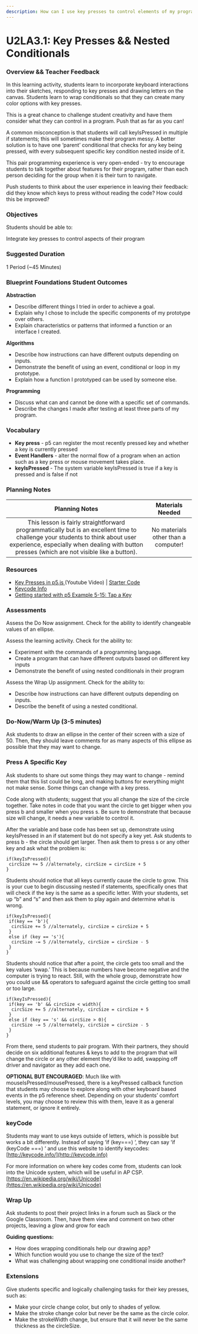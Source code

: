 ```yaml
---
description: How can I use key presses to control elements of my program?
---
```


# U2LA3.1: Key Presses && Nested Conditionals

### Overview && Teacher Feedback

In this learning activity, students learn to incorporate keyboard interactions into their sketches, responding to key presses and drawing letters on the canvas. Students learn to wrap conditionals so that they can create many color options with key presses.

This is a great chance to challenge student creativity and have them consider what they can control in a program. Push that as far as you can!

A common misconception is that students will call keyIsPressed in multiple if statements; this will sometimes make their program messy. A better solution is to have one ‘parent’ conditional that checks for any key being pressed, with every subsequent specific key condition nested inside of it.

This pair programming experience is very open-ended - try to encourage students to talk together about features for their program, rather than each person deciding for the group when it is their turn to navigate.

Push students to think about the user experience in leaving their feedback: did they know which keys to press without reading the code? How could this be improved?

### Objectives

Students should be able to:

Integrate key presses to control aspects of their program

### Suggested Duration

1 Period (\~45 Minutes)

### Blueprint Foundations Student Outcomes

**Abstraction**

* Describe different things I tried in order to achieve a goal.&#x20;
* Explain why I chose to include the specific components of my prototype over others.
* Explain characteristics or patterns that informed a function or an interface I created.

**Algorithms**

* Describe how instructions can have different outputs depending on inputs.
* Demonstrate the benefit of using an event, conditional or loop in my prototype.&#x20;
* Explain how a function I prototyped can be used by someone else.

**Programming**

* Discuss what can and cannot be done with a specific set of commands.&#x20;
* Describe the changes I made after testing at least three parts of my program.

### Vocabulary

* **Key press** - p5 can register the most recently pressed key and whether a key is currently pressed&#x20;
* **Event Handlers** - alter the normal flow of a program when an action such as a key press or mouse movement takes place.&#x20;
* **keyIsPressed** - The system variable keyIsPressed is true if a key is pressed and is false if not

### Planning Notes

|                                                                                                         Planning Notes                                                                                                        |           Materials Needed          |
| :---------------------------------------------------------------------------------------------------------------------------------------------------------------------------------------------------------------------------: | :---------------------------------: |
| This lesson is fairly straightforward programmatically but is an excellent time to challenge your students to think about user experience, especially when dealing with button presses (which are not visible like a button). | No materials other than a computer! |

### Resources

* [Key Presses in p5.js ](https://youtu.be/U7LsNnJH7C4)(Youtube Video) | [Starter Code ](https://editor.p5js.org/cmorgantywls/sketches/ZP31L3Dx4)
* [Keycode Info ](https://keycode.info)
* [Getting started with p5 Example 5-15: Tap a Key](https://books.google.com/books?id=iP3GCgAAQBAJ\&pg=PT92\&lpg=PT92\&dq=keyispressed+p5.js\&source=bl\&ots=4tsPcbUqAm\&sig=As7TQTro1qdt6uqILJ67mM29Kps\&hl=en\&sa=X\&ved=0ahUKEwjZvcvY5YvUAhUG8IMKHVxxD5oQ6AEITzAH#v=onepage\&q=keyispressed%20p5.js\&f=false)

### Assessments

Assess the Do Now assignment. Check for the ability to identify changeable values of an ellipse.

Assess the learning activity. Check for the ability to:

* Experiment with the commands of a programming language.&#x20;
* Create a program that can have different outputs based on different key inputs
* Demonstrate the benefit of using nested conditionals in their program

Assess the Wrap Up assignment. Check for the ability to:

* Describe how instructions can have different outputs depending on inputs.&#x20;
* Describe the benefit of using a nested conditional.

### Do-Now/Warm Up (3-5 minutes)

Ask students to draw an ellipse in the center of their screen with a size of 50. Then, they should leave comments for as many aspects of this ellipse as possible that they may want to change.

### **Press A Specific Key**

Ask students to share out some things they may want to change - remind them that this list could be long, and making buttons for everything might not make sense. Some things can change with a key press.

Code along with students; suggest that you all change the size of the circle together. Take notes in code that you want the circle to get bigger when you press b and smaller when you press s. Be sure to demonstrate that because size will change, it needs a new variable to control it.

After the variable and base code has been set up, demonstrate using keyIsPressed in an if statement but do not specify a key yet. Ask students to press b - the circle should get larger. Then ask them to press s or any other key and ask what the problem is:

```
if(keyIsPressed){
 circSize += 5 //alternately, circSize = circSize + 5
}
```

Students should notice that all keys currently cause the circle to grow. This is your cue to begin discussing nested if statements, specifically ones that will check if the key is the same as a specific letter. With your students, set up “b” and “s” and then ask them to play again and determine what is wrong.

```
if(keyIsPressed){
 if(key == 'b'){
  circSize += 5 //alternately, circSize = circSize + 5
 }
 else if (key == 's'){
  circSize -= 5 //alternately, circSize = circSize - 5
 }
}
```

Students should notice that after a point, the circle gets too small and the key values ‘swap.’ This is because numbers have become negative and the computer is trying to react. Still, with the whole group, demonstrate how you could use && operators to safeguard against the circle getting too small or too large.

```
if(keyIsPressed){
 if(key == 'b' && circSize < width){
  circSize += 5 //alternately, circSize = circSize + 5
 }
 else if (key == 's' && circSize > 0){
  circSize -= 5 //alternately, circSize = circSize - 5
 }
}
```

From there, send students to pair program. With their partners, they should decide on six additional features & keys to add to the program that will change the circle or any other element they’d like to add, swapping off driver and navigator as they add each one.

**OPTIONAL BUT ENCOURAGED**: Much like with mouseIsPressed/mousePressed, there is a keyPressed callback function that students may choose to explore along with other keyboard based events in the p5 reference sheet. Depending on your students’ comfort levels, you may choose to review this with them, leave it as a general statement, or ignore it entirely.

### keyCode

Students may want to use keys outside of letters, which is possible but works a bit differently. Instead of saying ‘if (key===) ‘, they can say ‘if (keyCode ===) ‘ and use this website to identify keycodes: [http://keycode.info/](http://keycode.info)

For more information on where key codes come from, students can look into the Unicode system, which will be useful in AP CSP. [https://en.wikipedia.org/wiki/Unicode](https://en.wikipedia.org/wiki/Unicode)

### Wrap Up

Ask students to post their project links in a forum such as Slack or the Google Classroom. Then, have them view and comment on two other projects, leaving a glow and grow for each

**Guiding questions:**

* How does wrapping conditionals help our drawing app?&#x20;
* Which function would you use to change the size of the text?&#x20;
* What was challenging about wrapping one conditional inside another?

### **Extensions**

Give students specific and logically challenging tasks for their key presses, such as:

* Make your circle change color, but only to shades of yellow.&#x20;
* Make the stroke change color but never be the same as the circle color.&#x20;
* Make the strokeWidth change, but ensure that it will never be the same thickness as the circleSize.
